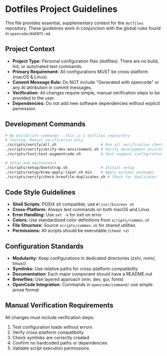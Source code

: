 # Dotfiles Project Guidelines

This file provides essential, supplementary context for the `dotfiles` repository. These guidelines work in conjunction with the global rules found in `opencode/AGENTS.md`.

## Project Context
- **Project Type:** Personal configuration files (dotfiles). There are no build, lint, or automated test commands.
- **Primary Requirement:** All configurations MUST be cross-platform (macOS & Linux).
- **Commit Message Rule:** Do NOT include "Generated with opencode" or any AI attribution in commit messages.
- **Verification:** All changes require simple, manual verification steps to be provided to the user.
- **Dependencies:** Do not add new software dependencies without explicit permission.

## Development Commands
```bash
# No build/lint commands - this is a dotfiles repository
# Testing: Manual verification only
./scripts/verify/all.sh                    # Run all verification checks
./scripts/verify/verify-dev-environment.sh # Verify development environment
./scripts/test/test-augmentcode.sh         # Test augment configuration

# Setup and maintenance
./scripts/setup/bootstrap.sh               # Initial setup
./scripts/setup/brew-apply-layer.sh min    # Apply minimal packages
./scripts/verify/check-brewfile-duplicates.sh # Check for duplicates
```

## Code Style Guidelines
- **Shell Scripts:** POSIX sh compatible, use `#!/usr/bin/env sh`
- **Cross-Platform:** Always test commands on both macOS and Linux
- **Error Handling:** Use `set -e` for exit on error
- **Colors:** Use standardized color definitions from `scripts/common.sh`
- **File Structure:** Source `scripts/common.sh` for shared utilities
- **Permissions:** All scripts should be executable (`chmod +x`)

## Configuration Standards
- **Modularity:** Keep configurations in dedicated directories (zsh/, nvim/, tmux/)
- **Symlinks:** Use relative paths for cross-platform compatibility
- **Documentation:** Each major component should have a README.md
- **Brewfiles:** Use layered approach (min, dev, gui, fonts)
- **OpenCode Integration:** Commands in `opencode/command/` use simple prose format

## Manual Verification Requirements
All changes must include verification steps:
1. Test configuration loads without errors
2. Verify cross-platform compatibility 
3. Check symlinks are correctly created
4. Confirm no hardcoded paths or dependencies
5. Validate script execution permissions
